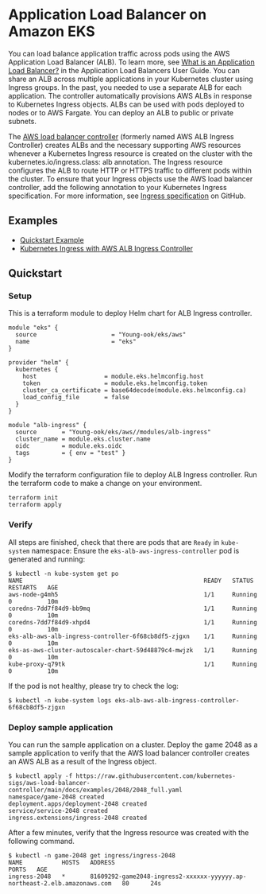 # Application Load Balancer on Amazon EKS
You can load balance application traffic across pods using the AWS Application Load Balancer (ALB). To learn more, see [What is an Application Load Balancer?](https://docs.aws.amazon.com/elasticloadbalancing/latest/application/introduction.html) in the Application Load Balancers User Guide. You can share an ALB across multiple applications in your Kubernetes cluster using Ingress groups. In the past, you needed to use a separate ALB for each application. The controller automatically provisions AWS ALBs in response to Kubernetes Ingress objects. ALBs can be used with pods deployed to nodes or to AWS Fargate. You can deploy an ALB to public or private subnets.

The [AWS load balancer controller](https://github.com/kubernetes-sigs/aws-load-balancer-controller) (formerly named AWS ALB Ingress Controller) creates ALBs and the necessary supporting AWS resources whenever a Kubernetes Ingress resource is created on the cluster with the kubernetes.io/ingress.class: alb annotation. The Ingress resource configures the ALB to route HTTP or HTTPS traffic to different pods within the cluster. To ensure that your Ingress objects use the AWS load balancer controller, add the following annotation to your Kubernetes Ingress specification. For more information, see [Ingress specification](https://kubernetes-sigs.github.io/aws-load-balancer-controller/guide/ingress/spec/) on GitHub.

## Examples
- [Quickstart Example](https://github.com/Young-ook/terraform-aws-eks/blob/main/modules/alb-ingress/README.md#quickstart)
- [Kubernetes Ingress with AWS ALB Ingress Controller](https://aws.amazon.com/blogs/opensource/kubernetes-ingress-aws-alb-ingress-controller)

## Quickstart
### Setup
This is a terraform module to deploy Helm chart for ALB Ingress controller.
```hcl
module "eks" {
  source                     = "Young-ook/eks/aws"
  name                       = "eks"
}

provider "helm" {
  kubernetes {
    host                   = module.eks.helmconfig.host
    token                  = module.eks.helmconfig.token
    cluster_ca_certificate = base64decode(module.eks.helmconfig.ca)
    load_config_file       = false
  }
}

module "alb-ingress" {
  source       = "Young-ook/eks/aws//modules/alb-ingress"
  cluster_name = module.eks.cluster.name
  oidc         = module.eks.oidc
  tags         = { env = "test" }
}
```
Modify the terraform configuration file to deploy ALB Ingress controller. Run the terraform code to make a change on your environment.
```
terraform init
terraform apply
```

### Verify
All steps are finished, check that there are pods that are `Ready` in `kube-system` namespace:
Ensure the `eks-alb-aws-ingress-controller` pod is generated and running:

```
$ kubectl -n kube-system get po
NAME                                                   READY   STATUS    RESTARTS   AGE
aws-node-g4mh5                                         1/1     Running   0          10m
coredns-7dd7f84d9-bb9mq                                1/1     Running   0          10m
coredns-7dd7f84d9-xhpd4                                1/1     Running   0          10m
eks-alb-aws-alb-ingress-controller-6f68cb8df5-zjgxn    1/1     Running   0          10m
eks-as-aws-cluster-autoscaler-chart-59d48879c4-mwjzk   1/1     Running   0          10m
kube-proxy-q79tk                                       1/1     Running   0          10m
```
If the pod is not healthy, please try to check the log:
```
$ kubectl -n kube-system logs eks-alb-aws-alb-ingress-controller-6f68cb8df5-zjgxn
```

### Deploy sample application
You can run the sample application on a cluster. Deploy the game 2048 as a sample application to verify that the AWS load balancer controller creates an AWS ALB as a result of the Ingress object.
```
$ kubectl apply -f https://raw.githubusercontent.com/kubernetes-sigs/aws-load-balancer-controller/main/docs/examples/2048/2048_full.yaml
namespace/game-2048 created
deployment.apps/deployment-2048 created
service/service-2048 created
ingress.extensions/ingress-2048 created
```
After a few minutes, verify that the Ingress resource was created with the following command.
```
$ kubectl -n game-2048 get ingress/ingress-2048
NAME           HOSTS   ADDRESS                                                                     PORTS   AGE
ingress-2048   *       81609292-game2048-ingress2-xxxxxx-yyyyyy.ap-northeast-2.elb.amazonaws.com   80      24s
```
